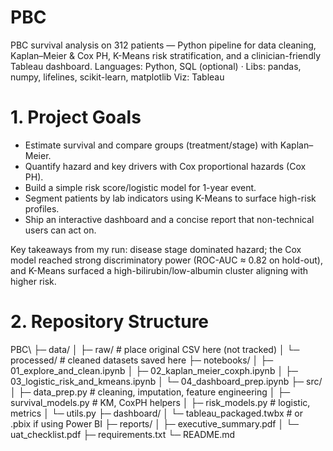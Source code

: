 # PBC
PBC survival analysis on 312 patients — Python pipeline for data cleaning, Kaplan–Meier &amp; Cox PH, K-Means risk stratification, and a clinician-friendly Tableau dashboard.
Languages: Python, SQL (optional) · Libs: pandas, numpy, lifelines, scikit-learn, matplotlib
Viz: Tableau
# 1. Project Goals
- Estimate survival and compare groups (treatment/stage) with Kaplan–Meier.
- Quantify hazard and key drivers with Cox proportional hazards (Cox PH).
- Build a simple risk score/logistic model for 1-year event.
- Segment patients by lab indicators using K-Means to surface high-risk profiles.
- Ship an interactive dashboard and a concise report that non-technical users can act on.

Key takeaways from my run: disease stage dominated hazard; the Cox model reached strong discriminatory power (ROC-AUC ≈ 0.82 on hold-out), and K-Means surfaced a high-bilirubin/low-albumin cluster aligning with higher risk.

# 2. Repository Structure
PBC\\
├─ data/
│  ├─ raw/           # place original CSV here (not tracked)
│  └─ processed/     # cleaned datasets saved here
├─ notebooks/
│  ├─ 01_explore_and_clean.ipynb
│  ├─ 02_kaplan_meier_coxph.ipynb
│  ├─ 03_logistic_risk_and_kmeans.ipynb
│  └─ 04_dashboard_prep.ipynb
├─ src/
│  ├─ data_prep.py        # cleaning, imputation, feature engineering
│  ├─ survival_models.py  # KM, CoxPH helpers
│  ├─ risk_models.py      # logistic, metrics
│  └─ utils.py
├─ dashboard/
│  └─ tableau_packaged.twbx  # or .pbix if using Power BI
├─ reports/
│  ├─ executive_summary.pdf
│  └─ uat_checklist.pdf
├─ requirements.txt
└─ README.md
